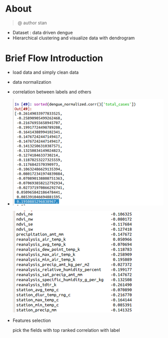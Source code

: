 # About

> @ author stan

- Dataset : data driven dengue
- Hierarchical clustering and visualize  data with dendrogram 

# Brief Flow Introduction

- load data and simply clean data

- data normalization

- correlation between labels and others

- ![](a4_1.png)

  ![](a4_2.png)

- Features selection

  pick the fields with top ranked correlation with label
